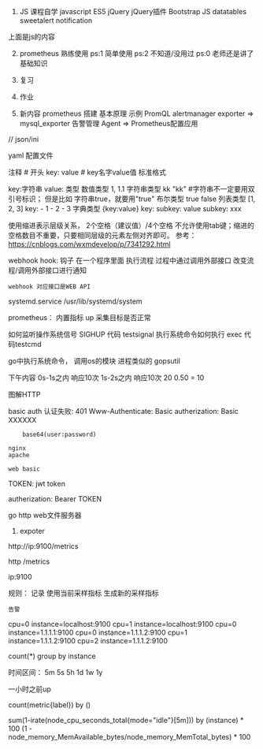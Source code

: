 1. JS 课程自学
    javascript ES5
    jQuery
    jQuery插件
        Bootstrap JS
        datatables
        sweetalert
        notification

上面是js的内容

2. prometheus
    熟练使用 ps:1
    简单使用 ps:2
    不知道/没用过 ps:0
    老师还是讲了基础知识

1. 复习
2. 作业
3. 新内容
    prometheus
        搭建
        基本原理
        示例
        PromQL
        alertmanager
    exporter => mysql_exporter
    告警管理
    Agent => Prometheus配置应用

// json/ini

yaml 配置文件

注释 # 开头
key: value # key名字value值  标准格式

key:字符串
value: 类型
    数值类型 1, 1.1
    字符串类型 kk "kk"   #字符串不一定要用双引号标识； 但是比如 字符串true，就要用"true"
    布尔类型 true false
    列表类型 [1, 2, 3]
    key:
    - 1
    - 2
    - 3
    字典类型
    {key:value}
    key:
        subkey: value
        subkey: xxx

使用缩进表示层级关系，    2个空格（建议值）/4个空格  不允许使用tab键；缩进的空格数目不重要，只要相同层级的元素左侧对齐即可。
参考：https://cnblogs.com/wxmdevelop/p/7341292.html

webhook
    hook: 钩子
    在一个程序里面 执行流程 过程中通过调用外部接口 改变流程/调用外部接口进行通知

    webhook 对应接口是WEB API

systemd.service
    /usr/lib/systemd/system


prometheus：
    内置指标
        up 采集目标是否正常

如何监听操作系统信号
SIGHUP
代码 testsignal
执行系统命令如何执行  exec  代码testcmd

go中执行系统命令， 调用os的模块
进程类似的  gopsutil


下午内容
0s-1s之内 响应10次
1s-2s之内 响应10次
20 0.50 = 10


图解HTTP

basic auth
    认证失败:
        401
        Www-Authenticate: Basic
        autherization: Basic XXXXXX

        base64(user:password)

    nginx
    apache

    web basic


TOKEN: jwt token

autherization: Bearer TOKEN



go http web文件服务器


1. expoter

http://ip:9100/metrics

http
/metrics

ip:9100


规则：
    记录
        使用当前采样指标 生成新的采样指标


    告警

cpu=0 instance=localhost:9100
cpu=1 instance=localhost:9100
cpu=0 instance=1.1.1.1:9100
cpu=0 instance=1.1.1.2:9100
cpu=1 instance=1.1.1.2:9100
cpu=2 instance=1.1.1.2:9100

count(*) group by instance

时间区间：
    5m
    5s
    5h
    1d
    1w
    1y

一小时之前up


count(metric{label}) by ()


sum(1-irate(node_cpu_seconds_total{mode="idle"}[5m])) by (instance) * 100
(1 - node_memory_MemAvailable_bytes/node_memory_MemTotal_bytes) * 100








